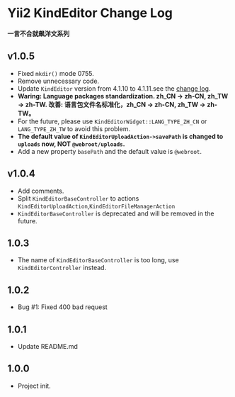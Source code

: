 Yii2 KindEditor Change Log
==========================
**一言不合就飙洋文系列**


v1.0.5
-----------------------

- Fixed `mkdir()` mode 0755.
- Remove unnecessary code.
- Update `KindEditor` version from 4.1.10 to 4.1.11.see the [change log](http://kindeditor.net/docs/changelog.html).
- **Waring: Language packages standardization. zh_CN -> zh-CN, zh_TW -> zh-TW. 改善: 语言包文件名标准化，zh_CN -> zh-CN, zh_TW -> zh-TW。**
- For the future, please use `KindEditorWidget::LANG_TYPE_ZH_CN` or `LANG_TYPE_ZH_TW` to avoid this problem.
- **The default value of `KindEditorUploadAction->savePath` is changed to `uploads` now, NOT `@webroot/uploads`.**
- Add a new property `basePath` and the default value is `@webroot`.


v1.0.4
-----------------------

- Add comments.
- Split `KindEditorBaseController` to actions `KindEditorUploadAction`,`KindEditorFileManagerAction`
- `KindEditorBaseController` is deprecated and will be removed in the future.


1.0.3
-----------------------

- The name of `KindEditorBaseController` is too long, use `KindEditorController` instead.


1.0.2
-----------------------

- Bug #1: Fixed 400 bad request


1.0.1
-----------------------

- Update README.md


1.0.0
-----------------------

- Project init.